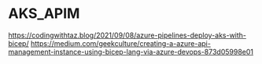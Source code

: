 # AKS_APIM
https://codingwithtaz.blog/2021/09/08/azure-pipelines-deploy-aks-with-bicep/
https://medium.com/geekculture/creating-a-azure-api-management-instance-using-bicep-lang-via-azure-devops-873d05998e01